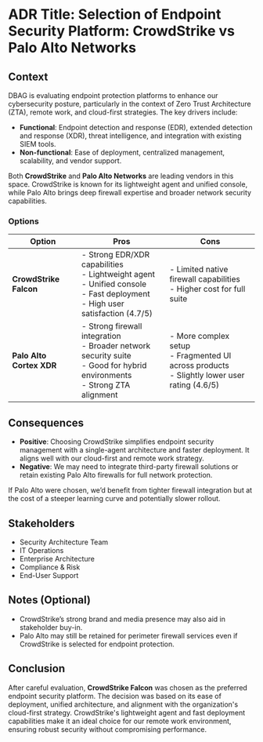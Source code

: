 
# ADR Title: Selection of Endpoint Security Platform: CrowdStrike vs Palo Alto Networks

## Context

DBAG is evaluating endpoint protection platforms to enhance our cybersecurity posture, particularly in the context of Zero Trust Architecture (ZTA), remote work, and cloud-first strategies. The key drivers include:

- **Functional**: Endpoint detection and response (EDR), extended detection and response (XDR), threat intelligence, and integration with existing SIEM tools.
- **Non-functional**: Ease of deployment, centralized management, scalability, and vendor support.

Both **CrowdStrike** and **Palo Alto Networks** are leading vendors in this space. CrowdStrike is known for its lightweight agent and unified console, while Palo Alto brings deep firewall expertise and broader network security capabilities.

### Options

| Option | Pros | Cons |
|--------|------|------|
| **CrowdStrike Falcon** | - Strong EDR/XDR capabilities<br>- Lightweight agent<br>- Unified console<br>- Fast deployment<br>- High user satisfaction (4.7/5) | - Limited native firewall capabilities<br>- Higher cost for full suite |
| **Palo Alto Cortex XDR** | - Strong firewall integration<br>- Broader network security suite<br>- Good for hybrid environments<br>- Strong ZTA alignment | - More complex setup<br>- Fragmented UI across products<br>- Slightly lower user rating (4.6/5) |

## Consequences

- **Positive**: Choosing CrowdStrike simplifies endpoint security management with a single-agent architecture and faster deployment. It aligns well with our cloud-first and remote work strategy.
- **Negative**: We may need to integrate third-party firewall solutions or retain existing Palo Alto firewalls for full network protection.

If Palo Alto were chosen, we’d benefit from tighter firewall integration but at the cost of a steeper learning curve and potentially slower rollout.

## Stakeholders

- Security Architecture Team  
- IT Operations  
- Enterprise Architecture  
- Compliance & Risk  
- End-User Support

## Notes (Optional)

- CrowdStrike’s strong brand and media presence may also aid in stakeholder buy-in.
- Palo Alto may still be retained for perimeter firewall services even if CrowdStrike is selected for endpoint protection.

## Conclusion

After careful evaluation, **CrowdStrike Falcon** was chosen as the preferred endpoint security platform. The decision was based on its ease of deployment, unified architecture, and alignment with the organization's cloud-first strategy. CrowdStrike's lightweight agent and fast deployment capabilities make it an ideal choice for our remote work environment, ensuring robust security without compromising performance.
